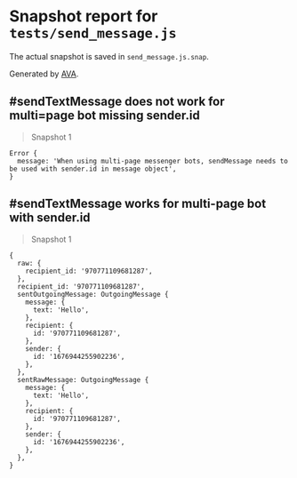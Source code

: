 # Snapshot report for `tests/send_message.js`

The actual snapshot is saved in `send_message.js.snap`.

Generated by [AVA](https://ava.li).

## #sendTextMessage does not work for multi=page bot missing sender.id

> Snapshot 1

    Error {
      message: 'When using multi-page messenger bots, sendMessage needs to be used with sender.id in message object',
    }

## #sendTextMessage works for multi-page bot with sender.id

> Snapshot 1

    {
      raw: {
        recipient_id: '970771109681287',
      },
      recipient_id: '970771109681287',
      sentOutgoingMessage: OutgoingMessage {
        message: {
          text: 'Hello',
        },
        recipient: {
          id: '970771109681287',
        },
        sender: {
          id: '1676944255902236',
        },
      },
      sentRawMessage: OutgoingMessage {
        message: {
          text: 'Hello',
        },
        recipient: {
          id: '970771109681287',
        },
        sender: {
          id: '1676944255902236',
        },
      },
    }
